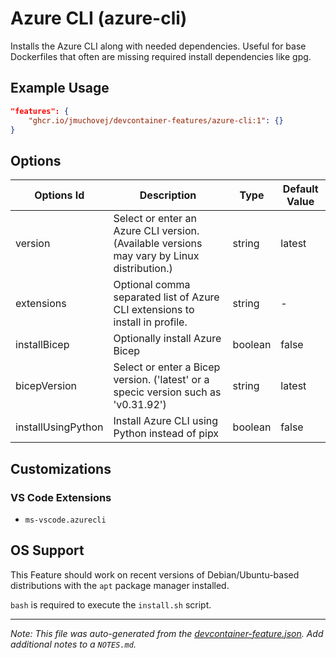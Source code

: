 
# Azure CLI (azure-cli)

Installs the Azure CLI along with needed dependencies. Useful for base Dockerfiles that often are missing required install dependencies like gpg.

## Example Usage

```json
"features": {
    "ghcr.io/jmuchovej/devcontainer-features/azure-cli:1": {}
}
```

## Options

| Options Id | Description | Type | Default Value |
|-----|-----|-----|-----|
| version | Select or enter an Azure CLI version. (Available versions may vary by Linux distribution.) | string | latest |
| extensions | Optional comma separated list of Azure CLI extensions to install in profile. | string | - |
| installBicep | Optionally install Azure Bicep | boolean | false |
| bicepVersion | Select or enter a Bicep version. ('latest' or a specic version such as 'v0.31.92') | string | latest |
| installUsingPython | Install Azure CLI using Python instead of pipx | boolean | false |

## Customizations

### VS Code Extensions

- `ms-vscode.azurecli`



## OS Support

This Feature should work on recent versions of Debian/Ubuntu-based distributions with the `apt` package manager installed.

`bash` is required to execute the `install.sh` script.


---

_Note: This file was auto-generated from the [devcontainer-feature.json](https://github.com/jmuchovej/devcontainer-features/blob/main/src/azure-cli/devcontainer-feature.json).  Add additional notes to a `NOTES.md`._
